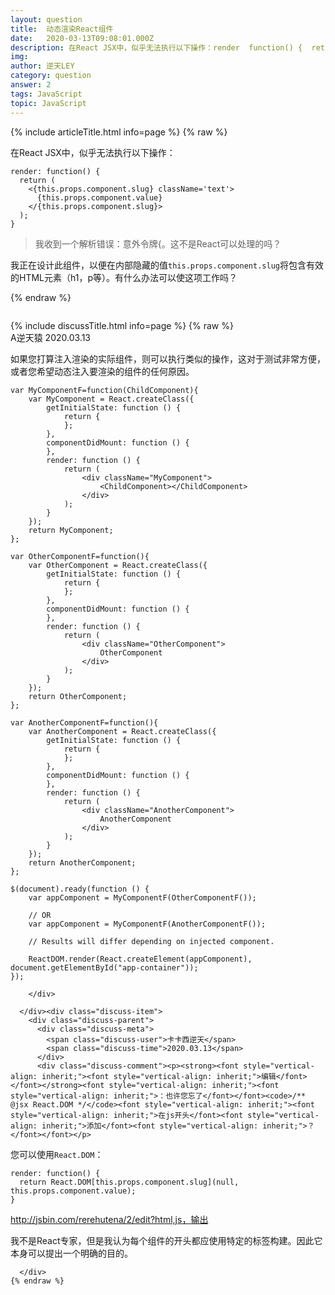 ```yaml
---
layout: question
title:  动态渲染React组件
date:   2020-03-13T09:08:01.000Z
description: 在React JSX中，似乎无法执行以下操作：render  function() {  return (    <{this.props.c...
img: 
author: 逆天LEY
category: question
answer: 2
tags: JavaScript
topic: JavaScript
---
```

<div class="article-root">
  <div class="article">
    {% include articleTitle.html info=page %}
    {% raw %}
    <div class="article-content"><p><font style="vertical-align: inherit;"><font style="vertical-align: inherit;">在React JSX中，似乎无法执行以下操作：</font></font></p>

<p></p><div class="snippet" data-lang="js" data-hide="false" data-console="false" data-babel="false">
<div class="snippet-code">
<pre class="snippet-code-js lang-js prettyprint-override"><code>render: function() {<font></font>
  return (<font></font>
    &lt;{this.props.component.slug} className='text'&gt;<font></font>
      {this.props.component.value}<font></font>
    &lt;/{this.props.component.slug}&gt;<font></font>
  );<font></font>
}</code></pre>
</div>
</div>
<p></p>

<blockquote>
  <p><font style="vertical-align: inherit;"><font style="vertical-align: inherit;">我收到一个解析错误：意外令牌{。</font><font style="vertical-align: inherit;">这不是React可以处理的吗？</font></font></p>
</blockquote>

<p><font style="vertical-align: inherit;"><font style="vertical-align: inherit;">我正在设计此组件，以便在内部隐藏的值</font></font><code>this.props.component.slug</code><font style="vertical-align: inherit;"><font style="vertical-align: inherit;">将包含有效的HTML元素（h1，p等）。</font><font style="vertical-align: inherit;">有什么办法可以使这项工作吗？</font></font></p></div>
    {% endraw %}
  </div>
  <p style="height: 0;width:0;overflow: hidden;"> 第1460篇《动态渲染React组件》来自Winter(https://github.com/aiyld/aiyld.github.io)的站点</p>
  <div class="discuss-wrapper">
    {% include discussTitle.html info=page %}
    {% raw %}
    <div class="discuss-item">
        <div class="discuss-parent">
          <div class="discuss-meta">
            <span class="discuss-user">A逆天猿</span>
            <span class="discuss-time">2020.03.13</span>
          </div>
          <div class="discuss-comment"><p><font style="vertical-align: inherit;"><font style="vertical-align: inherit;">如果您打算注入渲染的实际组件，则可以执行类似的操作，这对于测试非常方便，或者您希望动态注入要渲染的组件的任何原因。</font></font></p>

<pre><code>var MyComponentF=function(ChildComponent){<font></font>
    var MyComponent = React.createClass({<font></font>
        getInitialState: function () {<font></font>
            return {<font></font>
            };<font></font>
        },<font></font>
        componentDidMount: function () {<font></font>
        },<font></font>
        render: function () {<font></font>
            return (<font></font>
                &lt;div className="MyComponent"&gt;<font></font>
                    &lt;ChildComponent&gt;&lt;/ChildComponent&gt;<font></font>
                &lt;/div&gt;<font></font>
            );<font></font>
        }<font></font>
    });<font></font>
    return MyComponent;<font></font>
};<font></font>
<font></font>
var OtherComponentF=function(){<font></font>
    var OtherComponent = React.createClass({<font></font>
        getInitialState: function () {<font></font>
            return {<font></font>
            };<font></font>
        },<font></font>
        componentDidMount: function () {<font></font>
        },<font></font>
        render: function () {<font></font>
            return (<font></font>
                &lt;div className="OtherComponent"&gt;<font></font>
                    OtherComponent<font></font>
                &lt;/div&gt;<font></font>
            );<font></font>
        }<font></font>
    });<font></font>
    return OtherComponent;<font></font>
};<font></font>
<font></font>
var AnotherComponentF=function(){<font></font>
    var AnotherComponent = React.createClass({<font></font>
        getInitialState: function () {<font></font>
            return {<font></font>
            };<font></font>
        },<font></font>
        componentDidMount: function () {<font></font>
        },<font></font>
        render: function () {<font></font>
            return (<font></font>
                &lt;div className="AnotherComponent"&gt;<font></font>
                    AnotherComponent<font></font>
                &lt;/div&gt;<font></font>
            );<font></font>
        }<font></font>
    });<font></font>
    return AnotherComponent;<font></font>
};<font></font>
<font></font>
$(document).ready(function () {<font></font>
    var appComponent = MyComponentF(OtherComponentF());<font></font>
<font></font>
    // OR<font></font>
    var appComponent = MyComponentF(AnotherComponentF());<font></font>
<font></font>
    // Results will differ depending on injected component.<font></font>
<font></font>
    ReactDOM.render(React.createElement(appComponent), document.getElementById("app-container"));<font></font>
});<font></font>
</code></pre></div>
        </div>
        
      </div><div class="discuss-item">
        <div class="discuss-parent">
          <div class="discuss-meta">
            <span class="discuss-user">卡卡西逆天</span>
            <span class="discuss-time">2020.03.13</span>
          </div>
          <div class="discuss-comment"><p><strong><font style="vertical-align: inherit;"><font style="vertical-align: inherit;">编辑</font></font></strong><font style="vertical-align: inherit;"><font style="vertical-align: inherit;">：也许您忘了</font></font><code>/** @jsx React.DOM */</code><font style="vertical-align: inherit;"><font style="vertical-align: inherit;">在js开头</font><font style="vertical-align: inherit;">添加</font><font style="vertical-align: inherit;">？</font></font></p>

<p><font style="vertical-align: inherit;"><font style="vertical-align: inherit;">您可以使用</font></font><code>React.DOM</code><font style="vertical-align: inherit;"><font style="vertical-align: inherit;">：</font></font></p>

<pre><code>render: function() {<font></font>
  return React.DOM[this.props.component.slug](null, this.props.component.value);<font></font>
}<font></font>
</code></pre>

<p><a href="http://jsbin.com/rerehutena/2/edit?html,js,output" rel="nofollow"><font style="vertical-align: inherit;"><font style="vertical-align: inherit;">http://jsbin.com/rerehutena/2/edit?html,js，输出</font></font></a></p>

<p><font style="vertical-align: inherit;"><font style="vertical-align: inherit;">我不是React专家，但是我认为每个组件的开头都应使用特定的标签构建。</font><font style="vertical-align: inherit;">因此它本身可以提出一个明确的目的。</font></font></p></div>
        </div>
        
      </div>
    {% endraw %}
  </div>
<div>
